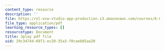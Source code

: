 ```yaml
---
content_type: resource
description: ''
file: https://ol-ocw-studio-app-production.s3.amazonaws.com/courses/6-0001-introduction-to-computer-science-and-programming-in-python-fall-2016/29c347446971ec2035a3f0caeb85aa20_zYVWQpCitKQ.pdf
file_type: application/pdf
learning_resource_types: []
resourcetype: Document
title: 3play pdf file
uid: 29c34744-6971-ec20-35a3-f0caeb85aa20
---
```


